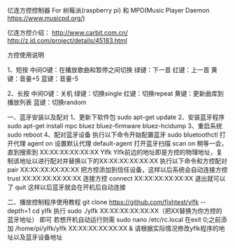 亿连方控控制器 For 树莓派(raspberry pi) 和 MPD(Music Player Daemon https://www.musicpd.org/)

亿连方控介绍：
http://www.carbit.com.cn/
http://z.jd.com/project/details/45183.html

方控使用说明

1、短按
中间O键：在播放歌曲和暂停之间切换
绿键：下一首
红键：上一首
黄键：音量+5
蓝键：音量-5

2、长按
中间O键：关机
绿键：切换single
红键：切换repeat
黄键：更新曲库到播放列表
蓝键：切换random

一、蓝牙安装以及配对
1、更新下软件包
sudo apt-get update
2、安装蓝牙程序
sudo apt-get install mpc bluez bluez-firmware bluez-hcidump
3、重启系统
sudo reboot
4、配对蓝牙设备
执行以下命令开始配置蓝牙
sudo bluetoothctl
打开代理
agent on
设置默认代理
default-agent
打开蓝牙扫描
scan on
稍等一会，直到搜索到
XX:XX:XX:XX:XX:XX Ylfk
Ylfk前边的地址即是方控的物理地址，复制该地址以进行配对并替换以下的XX:XX:XX:XX:XX:XX
执行以下命令和方控配对
pair XX:XX:XX:XX:XX:XX
把方控添加到信任设备，这样以后系统会自动连接方控
trust XX:XX:XX:XX:XX:XX
连接方控
connect XX:XX:XX:XX:XX:XX
退出就可以了
quit
这样以后蓝牙就会在开机后自动连接

二、播放控制程序使用教程
git clone https://github.com/fishtest/ylfk --depth=1
cd ylfk
执行
sudo ./ylfk XX:XX:XX:XX:XX:XX（把XX替换为你方控的蓝牙地址）
即可
若想开机自动运行则需
sudo nano /etc/rc.local
在exit 0;之前添加
/home/pi/ylfk/ylfk XX:XX:XX:XX:XX:XX &
请根据实际情况修改yflk程序的地址以及蓝牙设备地址